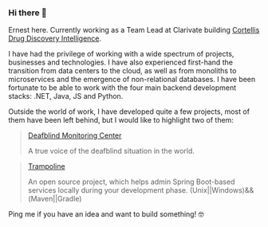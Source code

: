 ### Hi there 👋

Ernest here. Currently working as a Team Lead at Clarivate building [Cortellis Drug Discovery Intelligence][cddi].

I have had the privilege of working with a wide spectrum of projects, businesses and technologies. I have also experienced first-hand the transition from data centers to the cloud, as well as from monoliths to microservices and the emergence of non-relational databases. I have been fortunate to be able to work with the four main backend development stacks: .NET, Java, JS and Python.

Outside the world of work, I have developed quite a few projects, most of them have been left behind, but I would like to highlight two of them:

> [Deafblind Monitoring Center][dmc]
>  
> A true voice of the deafblind situation in the world.
  
>[Trampoline][trampoline]
>
> An open source project, which helps admin Spring Boot-based services locally during your development phase.
>(Unix||Windows)&&(Maven||Gradle)

Ping me if you have an idea and want to build something! 🤓

[cddi]: <http://cortellis.com/drugdiscovery/home>
[dmc]: <http://deafblindmonitoring.eu>
[trampoline]: <https://github.com/ErnestOrt/Trampoline>
